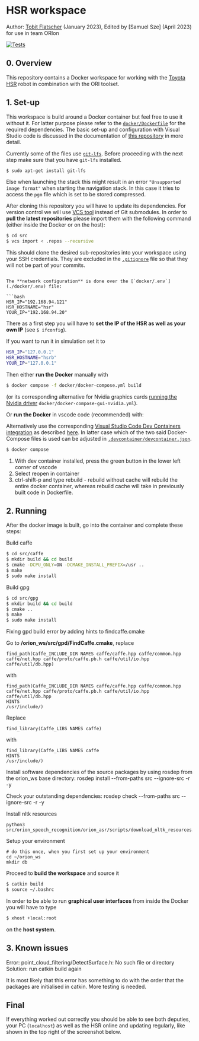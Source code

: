 # HSR workspace

Author: [Tobit Flatscher](https://github.com/2b-t) (January 2023), Edited by [Samuel Sze] (April 2023) for use in team ORIon

[![Tests](https://github.com/ori-programme-grant/hsr_ws/actions/workflows/build.yml/badge.svg)](https://github.com/ori-programme-grant/hsr_ws/actions/workflows/build.yml)


## 0. Overview

This repository contains a Docker workspace for working with the [Toyota HSR](https://www.toyota-europe.com/innovation/mobility-solutions/robotics) robot in combination with the ORI toolset.



## 1. Set-up

This workspace is build around a Docker container but feel free to use it without it. For latter purpose please refer to the [`docker/Dockerfile`](./docker/Dockerfile) for the required dependencies. The basic set-up and configuration with Visual Studio code is discussed in the documentation of [this repository](https://github.com/2b-t/docker-realtime/tree/main/doc/docker_basics) in more detail.

Currently some of the files use [`git-lfs`](https://github.com/git-lfs/git-lfs). Before proceeding with the next step make sure that you have `git-lfs` installed.

```bash
$ sudo apt-get install git-lfs
```

Else when launching the stack this might result in an error `"Unsupported image format"` when starting the navigation stack. In this case it tries to access the `pgm` file which is set to be stored compressed.

After cloning this repository you will have to update its dependencies. For version control we will use [VCS tool](http://wiki.ros.org/vcstool) instead of Git submodules. In order to **pull the latest repositories** please import them with the following command (either inside the Docker or on the host):

```bash
$ cd src
$ vcs import < .repos --recursive
```

This should clone the desired sub-repositories into your workspace using your SSH credentials. They are excluded in the [`.gitignore`](./.gitignore) file so that they will not be part of your commits.

```

The **network configuration** is done over the [`docker/.env`](./docker/.env) file:

```bash
HSR_IP="192.168.94.121"
HSR_HOSTNAME="hsr"
YOUR_IP="192.168.94.20"
```

There as a first step you will have to **set the IP of the HSR as well as your own IP** (see  `$ ifconfig`).

If you want to run it in simulation set it to

```bash
HSR_IP="127.0.0.1"
HSR_HOSTNAME="hsrb"
YOUR_IP="127.0.0.1"
```

Then either **run the Docker** manually with

```bash
$ docker compose -f docker/docker-compose.yml build 
```

(or its corresponding alternative for Nvidia graphics cards [running the Nvidia driver](https://nvidia.github.io/nvidia-container-runtime/) `docker/docker-compose-gui-nvidia.yml`). 

Or **run the Docker** in vscode code (recommended) with: 

Alternatively use the corresponding [Visual Studio Code Dev Containers integration](https://marketplace.visualstudio.com/items?itemName=ms-vscode-remote.remote-containers) as described [here](https://github.com/2b-t/docker-realtime/blob/main/doc/docker_basics/VisualStudioCodeSetup.md). In latter case which of the two said Docker-Compose files is used can be adjusted in [`.devcontainer/devcontainer.json`](.devcontainer/devcontainer.json).

```bash
$ docker compose
```
1. With dev container installed, press the green button in the lower left corner of vscode
2. Select reopen in container
3. ctrl-shift-p and type rebuild - rebuild without cache will rebuild the entire docker container, whereas rebuild cache will take in previously built code in Dockerfile. 

## 2. Running
After the docker image is built, go into the container and complete these steps:

Build caffe
```bash
$ cd src/caffe
$ mkdir build && cd build
$ cmake -DCPU_ONLY=ON -DCMAKE_INSTALL_PREFIX=/usr ..
$ make 
$ sudo make install
```

Build gpg
```bash
$ cd src/gpg
$ mkdir build && cd build
$ cmake ..
$ make
$ sudo make install
```
Fixing gpd build error by adding hints to findcaffe.cmake

Go to **/orion_ws/src/gpd/FindCaffe.cmake**, replace 


    find_path(Caffe_INCLUDE_DIR NAMES caffe/caffe.hpp caffe/common.hpp caffe/net.hpp caffe/proto/caffe.pb.h caffe/util/io.hpp caffe/util/db.hpp)

with

    find_path(Caffe_INCLUDE_DIR NAMES caffe/caffe.hpp caffe/common.hpp caffe/net.hpp caffe/proto/caffe.pb.h caffe/util/io.hpp caffe/util/db.hpp
    HINTS
    /usr/include/)

Replace

    find_library(Caffe_LIBS NAMES caffe)

with

    find_library(Caffe_LIBS NAMES caffe
    HINTS
    /usr/include/)

Install software dependencies of the source packages by using rosdep from the orion_ws base directory:
    rosdep install --from-paths src --ignore-src -r -y

Check your outstanding dependencies:
    rosdep check --from-paths src --ignore-src -r -y

Install nltk resources

    python3 src/orion_speech_recognition/orion_asr/scripts/download_nltk_resources.py

Setup your environment

    # do this once, when you first set up your environment
    cd ~/orion_ws
    mkdir db

Proceed to **build the workspace** and source it

```bash
$ catkin build
$ source ~/.bashrc
```

In order to be able to run **graphical user interfaces** from inside the Docker you will have to type

```bash
$ xhost +local:root
```

on the **host system**.

## 3. Known issues

Error: point_cloud_filtering/DetectSurface.h: No such file or directory
Solution: run catkin build again

It is most likely that this error has something to do with the order that the packages are initialised in catkin. More testing is needed.


## Final
If everything worked out correctly you should be able to see both deputies, your PC (`localhost`) as well as the HSR online and updating regularly, like shown in the top right of the screenshot below.

